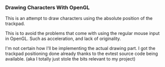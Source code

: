 ### Drawing Characters With OpenGL

This is an attempt to draw characters using the absolute position of the trackpad.

This is to avoid the problems that come with using the regular mouse input in OpenGL. Such as acceleration, and lack of originality.

I'm not certain how I'll be implementing the actual drawing part.
I got the trackpad positioning done already thanks to the evtest source code being available.
(aka I totally just stole the bits relevant to my project)
